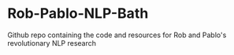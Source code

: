 # Rob-Pablo-NLP-Bath
Github repo containing the code and resources for Rob and Pablo's revolutionary NLP research
